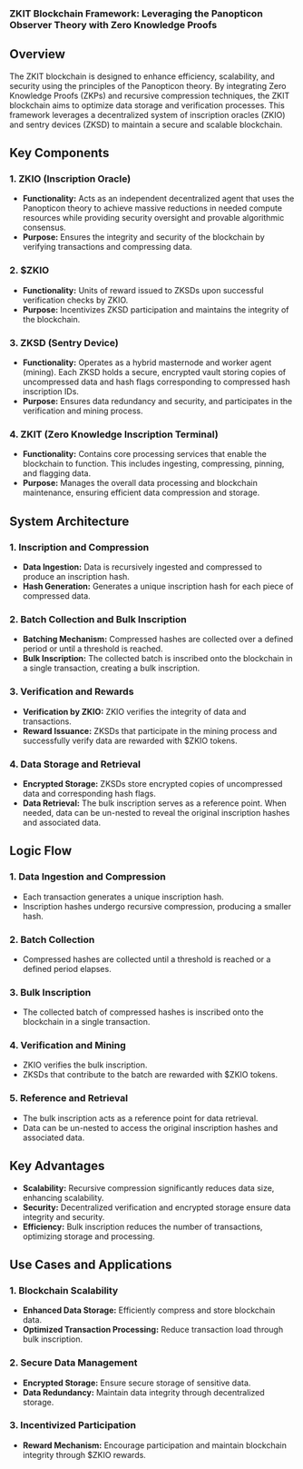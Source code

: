 ### ZKIT Blockchain Framework: Leveraging the Panopticon Observer Theory with Zero Knowledge Proofs

## Overview

The ZKIT blockchain is designed to enhance efficiency, scalability, and security using the principles of the Panopticon theory. By integrating Zero Knowledge Proofs (ZKPs) and recursive compression techniques, the ZKIT blockchain aims to optimize data storage and verification processes. This framework leverages a decentralized system of inscription oracles (ZKIO) and sentry devices (ZKSD) to maintain a secure and scalable blockchain.

## Key Components

### 1. ZKIO (Inscription Oracle)

- **Functionality:** Acts as an independent decentralized agent that uses the Panopticon theory to achieve massive reductions in needed compute resources while providing security oversight and provable algorithmic consensus.
- **Purpose:** Ensures the integrity and security of the blockchain by verifying transactions and compressing data.

### 2. $ZKIO

- **Functionality:** Units of reward issued to ZKSDs upon successful verification checks by ZKIO.
- **Purpose:** Incentivizes ZKSD participation and maintains the integrity of the blockchain.

### 3. ZKSD (Sentry Device)

- **Functionality:** Operates as a hybrid masternode and worker agent (mining). Each ZKSD holds a secure, encrypted vault storing copies of uncompressed data and hash flags corresponding to compressed hash inscription IDs.
- **Purpose:** Ensures data redundancy and security, and participates in the verification and mining process.

### 4. ZKIT (Zero Knowledge Inscription Terminal)

- **Functionality:** Contains core processing services that enable the blockchain to function. This includes ingesting, compressing, pinning, and flagging data.
- **Purpose:** Manages the overall data processing and blockchain maintenance, ensuring efficient data compression and storage.

## System Architecture

### 1. Inscription and Compression

- **Data Ingestion:** Data is recursively ingested and compressed to produce an inscription hash.
- **Hash Generation:** Generates a unique inscription hash for each piece of compressed data.

### 2. Batch Collection and Bulk Inscription

- **Batching Mechanism:** Compressed hashes are collected over a defined period or until a threshold is reached.
- **Bulk Inscription:** The collected batch is inscribed onto the blockchain in a single transaction, creating a bulk inscription.

### 3. Verification and Rewards

- **Verification by ZKIO:** ZKIO verifies the integrity of data and transactions.
- **Reward Issuance:** ZKSDs that participate in the mining process and successfully verify data are rewarded with $ZKIO tokens.

### 4. Data Storage and Retrieval

- **Encrypted Storage:** ZKSDs store encrypted copies of uncompressed data and corresponding hash flags.
- **Data Retrieval:** The bulk inscription serves as a reference point. When needed, data can be un-nested to reveal the original inscription hashes and associated data.

## Logic Flow

### 1. Data Ingestion and Compression

- Each transaction generates a unique inscription hash.
- Inscription hashes undergo recursive compression, producing a smaller hash.

### 2. Batch Collection

- Compressed hashes are collected until a threshold is reached or a defined period elapses.

### 3. Bulk Inscription

- The collected batch of compressed hashes is inscribed onto the blockchain in a single transaction.

### 4. Verification and Mining

- ZKIO verifies the bulk inscription.
- ZKSDs that contribute to the batch are rewarded with $ZKIO tokens.

### 5. Reference and Retrieval

- The bulk inscription acts as a reference point for data retrieval.
- Data can be un-nested to access the original inscription hashes and associated data.

## Key Advantages

- **Scalability:** Recursive compression significantly reduces data size, enhancing scalability.
- **Security:** Decentralized verification and encrypted storage ensure data integrity and security.
- **Efficiency:** Bulk inscription reduces the number of transactions, optimizing storage and processing.

## Use Cases and Applications

### 1. Blockchain Scalability

- **Enhanced Data Storage:** Efficiently compress and store blockchain data.
- **Optimized Transaction Processing:** Reduce transaction load through bulk inscription.

### 2. Secure Data Management

- **Encrypted Storage:** Ensure secure storage of sensitive data.
- **Data Redundancy:** Maintain data integrity through decentralized storage.

### 3. Incentivized Participation

- **Reward Mechanism:** Encourage participation and maintain blockchain integrity through $ZKIO rewards.
